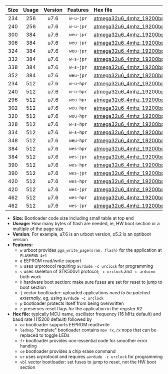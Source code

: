 |Size|Usage|Version|Features|Hex file|
|:-:|:-:|:-:|:-:|:--|
|234|256|u7.6|`w-u-jpr`|[atmega32u6_4mhz_19200bps_ur_vbl.hex](https://raw.githubusercontent.com/stefanrueger/urboot/main//atmega32u6_4mhz_19200bps_ur_vbl.hex)|
|240|256|u7.6|`w-u-jpr`|[atmega32u6_4mhz_19200bps_lednop_ur_vbl.hex](https://raw.githubusercontent.com/stefanrueger/urboot/main//atmega32u6_4mhz_19200bps_lednop_ur_vbl.hex)|
|300|384|u7.6|`weu-jpr`|[atmega32u6_4mhz_19200bps_ee_ur_vbl.hex](https://raw.githubusercontent.com/stefanrueger/urboot/main//atmega32u6_4mhz_19200bps_ee_ur_vbl.hex)|
|306|384|u7.6|`weu-jpr`|[atmega32u6_4mhz_19200bps_ee_lednop_ur_vbl.hex](https://raw.githubusercontent.com/stefanrueger/urboot/main//atmega32u6_4mhz_19200bps_ee_lednop_ur_vbl.hex)|
|324|384|u7.6|`weu-jpr`|[atmega32u6_4mhz_19200bps_ee_lednop_fr_ur_vbl.hex](https://raw.githubusercontent.com/stefanrueger/urboot/main//atmega32u6_4mhz_19200bps_ee_lednop_fr_ur_vbl.hex)|
|332|384|u7.6|`w-s-jpr`|[atmega32u6_4mhz_19200bps_vbl.hex](https://raw.githubusercontent.com/stefanrueger/urboot/main//atmega32u6_4mhz_19200bps_vbl.hex)|
|338|384|u7.6|`w-s-jpr`|[atmega32u6_4mhz_19200bps_lednop_vbl.hex](https://raw.githubusercontent.com/stefanrueger/urboot/main//atmega32u6_4mhz_19200bps_lednop_vbl.hex)|
|352|384|u7.6|`weu-jpr`|[atmega32u6_4mhz_19200bps_ee_lednop_fr_ce_ur_vbl.hex](https://raw.githubusercontent.com/stefanrueger/urboot/main//atmega32u6_4mhz_19200bps_ee_lednop_fr_ce_ur_vbl.hex)|
|234|512|u7.6|`w-u-hpr`|[atmega32u6_4mhz_19200bps_ur.hex](https://raw.githubusercontent.com/stefanrueger/urboot/main//atmega32u6_4mhz_19200bps_ur.hex)|
|240|512|u7.6|`w-u-hpr`|[atmega32u6_4mhz_19200bps_lednop_ur.hex](https://raw.githubusercontent.com/stefanrueger/urboot/main//atmega32u6_4mhz_19200bps_lednop_ur.hex)|
|296|512|u7.6|`weu-hpr`|[atmega32u6_4mhz_19200bps_ee_ur.hex](https://raw.githubusercontent.com/stefanrueger/urboot/main//atmega32u6_4mhz_19200bps_ee_ur.hex)|
|302|512|u7.6|`weu-hpr`|[atmega32u6_4mhz_19200bps_ee_lednop_ur.hex](https://raw.githubusercontent.com/stefanrueger/urboot/main//atmega32u6_4mhz_19200bps_ee_lednop_ur.hex)|
|320|512|u7.6|`weu-hpr`|[atmega32u6_4mhz_19200bps_ee_lednop_fr_ur.hex](https://raw.githubusercontent.com/stefanrueger/urboot/main//atmega32u6_4mhz_19200bps_ee_lednop_fr_ur.hex)|
|328|512|u7.6|`w-s-hpr`|[atmega32u6_4mhz_19200bps.hex](https://raw.githubusercontent.com/stefanrueger/urboot/main//atmega32u6_4mhz_19200bps.hex)|
|334|512|u7.6|`w-s-hpr`|[atmega32u6_4mhz_19200bps_lednop.hex](https://raw.githubusercontent.com/stefanrueger/urboot/main//atmega32u6_4mhz_19200bps_lednop.hex)|
|348|512|u7.6|`weu-hpr`|[atmega32u6_4mhz_19200bps_ee_lednop_fr_ce_ur.hex](https://raw.githubusercontent.com/stefanrueger/urboot/main//atmega32u6_4mhz_19200bps_ee_lednop_fr_ce_ur.hex)|
|384|512|u7.6|`wes-hpr`|[atmega32u6_4mhz_19200bps_ee.hex](https://raw.githubusercontent.com/stefanrueger/urboot/main//atmega32u6_4mhz_19200bps_ee.hex)|
|384|512|u7.6|`wes-jpr`|[atmega32u6_4mhz_19200bps_ee_vbl.hex](https://raw.githubusercontent.com/stefanrueger/urboot/main//atmega32u6_4mhz_19200bps_ee_vbl.hex)|
|390|512|u7.6|`wes-hpr`|[atmega32u6_4mhz_19200bps_ee_lednop.hex](https://raw.githubusercontent.com/stefanrueger/urboot/main//atmega32u6_4mhz_19200bps_ee_lednop.hex)|
|390|512|u7.6|`wes-jpr`|[atmega32u6_4mhz_19200bps_ee_lednop_vbl.hex](https://raw.githubusercontent.com/stefanrueger/urboot/main//atmega32u6_4mhz_19200bps_ee_lednop_vbl.hex)|
|420|512|u7.6|`wes-hpr`|[atmega32u6_4mhz_19200bps_ee_lednop_fr.hex](https://raw.githubusercontent.com/stefanrueger/urboot/main//atmega32u6_4mhz_19200bps_ee_lednop_fr.hex)|
|420|512|u7.6|`wes-jpr`|[atmega32u6_4mhz_19200bps_ee_lednop_fr_vbl.hex](https://raw.githubusercontent.com/stefanrueger/urboot/main//atmega32u6_4mhz_19200bps_ee_lednop_fr_vbl.hex)|
|462|512|u7.6|`wes-hpr`|[atmega32u6_4mhz_19200bps_ee_lednop_fr_ce.hex](https://raw.githubusercontent.com/stefanrueger/urboot/main//atmega32u6_4mhz_19200bps_ee_lednop_fr_ce.hex)|
|462|512|u7.6|`wes-jpr`|[atmega32u6_4mhz_19200bps_ee_lednop_fr_ce_vbl.hex](https://raw.githubusercontent.com/stefanrueger/urboot/main//atmega32u6_4mhz_19200bps_ee_lednop_fr_ce_vbl.hex)|

- **Size:** Bootloader code size including small table at top end
- **Useage:** How many bytes of flash are needed, ie, HW boot section or a multiple of the page size
- **Version:** For example, u7.6 is an urboot version, o5.2 is an optiboot version
- **Features:**
  + `w` urboot provides `pgm_write_page(sram, flash)` for the application at `FLASHEND-4+1`
  + `e` EEPROM read/write support
  + `u` uses urprotocol requiring `avrdude -c urclock` for programming
  + `s` uses skeleton of STK500v1 protocol; `-c urclock` and `-c arduino` both work
  + `h` hardware boot section: make sure fuses are set for reset to jump to boot section
  + `j` vector bootloader: uploaded applications *need to be patched externally*, eg, using `avrdude -c urclock`
  + `p` bootloader protects itself from being overwritten
  + `r` preserves reset flags for the application in the register R2
- **Hex file:** typically MCU name, oscillator frequency (16 MHz default) and baud rate (115200 default) followed by
  + `ee` bootloader supports EEPROM read/write
  + `lednop` "template" bootloader contains `mov rx,rx` nops that can be replaced to toggle LEDs
  + `fr` bootloader provides non-essential code for smoother error handing
  + `ce` bootloader provides a chip erase command
  + `ur` uses urprotocol and requires `avrdude -c urclock` for programming
  + `vbl` vector bootloader: set fuses to jump to reset, not the HW boot section
